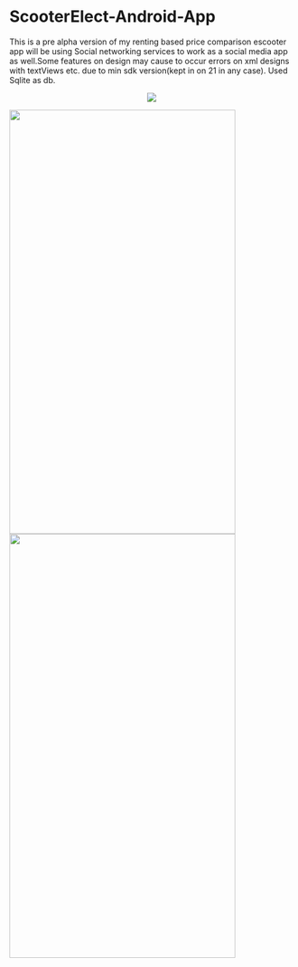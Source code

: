 # ScooterElect-Android-App
This is a pre alpha version of my renting based price comparison escooter app will be using Social networking services to work as a social media app as well.Some features on design may cause to occur errors on xml designs with textViews etc. due to min sdk version(kept in on 21 in any case). Used Sqlite as db.

<p align="center">
  <img src="https://user-images.githubusercontent.com/58824480/109747430-2945c700-7be8-11eb-9b1d-257845f0956b.png">
</p>

<img src="https://user-images.githubusercontent.com/58824480/109748560-22b84f00-7bea-11eb-8934-7bf54b21b35c.png" width="400" height="750"> <img src="https://user-images.githubusercontent.com/58824480/109748727-63b06380-7bea-11eb-8359-8edcbc643b3e.png" width="400" height="750">



